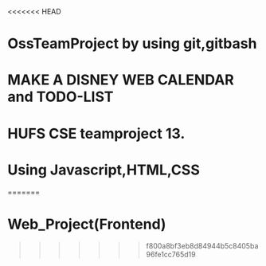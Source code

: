 <<<<<<< HEAD
# OssTeamProject by using git,gitbash
# MAKE  A DISNEY WEB CALENDAR and TODO-LIST
# HUFS CSE teamproject 13.
# Using Javascript,HTML,CSS
=======
# Web_Project(Frontend)
>>>>>>> f800a8bf3eb8d84944b5c8405ba96fe1cc765d19
